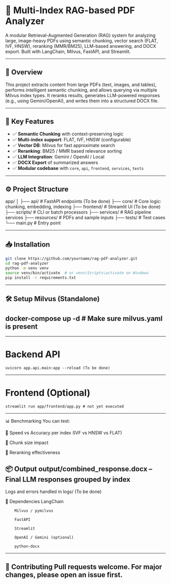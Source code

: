 # 📄 Multi-Index RAG-based PDF Analyzer

A modular Retrieval-Augmented Generation (RAG) system for analyzing large, image-heavy PDFs using semantic chunking, vector search (FLAT, IVF, HNSW), reranking (MMR/BM25), LLM-based answering, and DOCX export. Built with LangChain, Milvus, FastAPI, and Streamlit.

---

## 🚀 Overview

This project extracts content from large PDFs (text, images, and tables), performs intelligent semantic chunking, and allows querying via multiple Milvus index types. It reranks results, generates LLM-powered responses (e.g., using Gemini/OpenAI), and writes them into a structured DOCX file.

---

## 🧠 Key Features

- ✅ **Semantic Chunking** with context-preserving logic
- ✅ **Multi-index support**: FLAT, IVF, HNSW (configurable)
- ✅ **Vector DB**: Milvus for fast approximate search
- ✅ **Reranking**: BM25 / MMR based relevance sorting
- ✅ **LLM Integration**: Gemini / OpenAI / Local
- ✅ **DOCX Export** of summarized answers
- ✅ **Modular codebase** with `core`, `api`, `frontend`, `services`, `tests`

---

## ⚙️ Project Structure

app/
│
├── api/ # FastAPI endpoints (To be done)
├── core/ # Core logic: chunking, embedding, indexing
├── frontend/ # Streamlit UI (To be done)
├── scripts/ # CLI or batch processors
├── services/ # RAG pipeline services
├── resources/ # PDFs and sample inputs
├── tests/ # Test cases
└── main.py # Entry point


---

## 📥 Installation

```bash
git clone https://github.com/yourname/rag-pdf-analyzer.git
cd rag-pdf-analyzer
python -m venv venv
source venv/bin/activate  # or venv\Scripts\activate on Windows
pip install -r requirements.txt
```
---
## 🛠️ Setup Milvus (Standalone)

docker-compose up -d  # Make sure milvus.yaml is present
---

---
# Backend API
```
uvicorn app.api.main:app --reload (To be done)
```
---
# Frontend (Optional)
```
streamlit run app/frontend/app.py # not yet executed

```
---
📊 Benchmarking
You can test:

🔹 Speed vs Accuracy per index (IVF vs HNSW vs FLAT)

🔹 Chunk size impact

🔹 Reranking effectiveness

📦 Output
output/combined_response.docx – Final LLM responses grouped by index
---
Logs and errors handled in logs/ (To be done)

🧩 Dependencies
        LangChain

        Milvus / pymilvus

        FastAPI

        Streamlit

        OpenAI / Gemini (optional)

        python-docx
---
🙌 Contributing
Pull requests welcome. For major changes, please open an issue first.
---